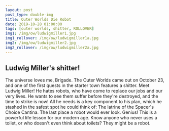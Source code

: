 ```yaml
---
layout: post
post_type: double-img
title: Outer Worlds Die Robot
date: 2019-10-28 01:00:00
tags: [outer worlds, shitter, ROLLOVER]
img1: /img/ow/ludwigmiller1.jpg
img1_rollover: /img/ow/ludwigmiller1a.jpg
img2: /img/ow/ludwigmiller2.jpg
img2_rollover: /img/ow/ludwigmiller2a.jpg
---
```

## Ludwig Miller's shitter!

The universe loves me, Brigade. The Outer Worlds came out on October 23, and one of the first quests in the starter town features a shitter. Meet Ludwig Miller! He hates robots, who have come to replace our jobs and our very lives. He wants to see them suffer before they're destroyed, and the time to strike is now! All he needs is a key component to his plan, which he stashed in the safest spot he could think of: The latrine of the Spacer's Choice Cantina. The last place a robot would ever look. Genius! This is a powerful life lesson for our modern age. Know anyone who never uses a toilet, or who doesn't even think about toilets? They might be a robot. 
